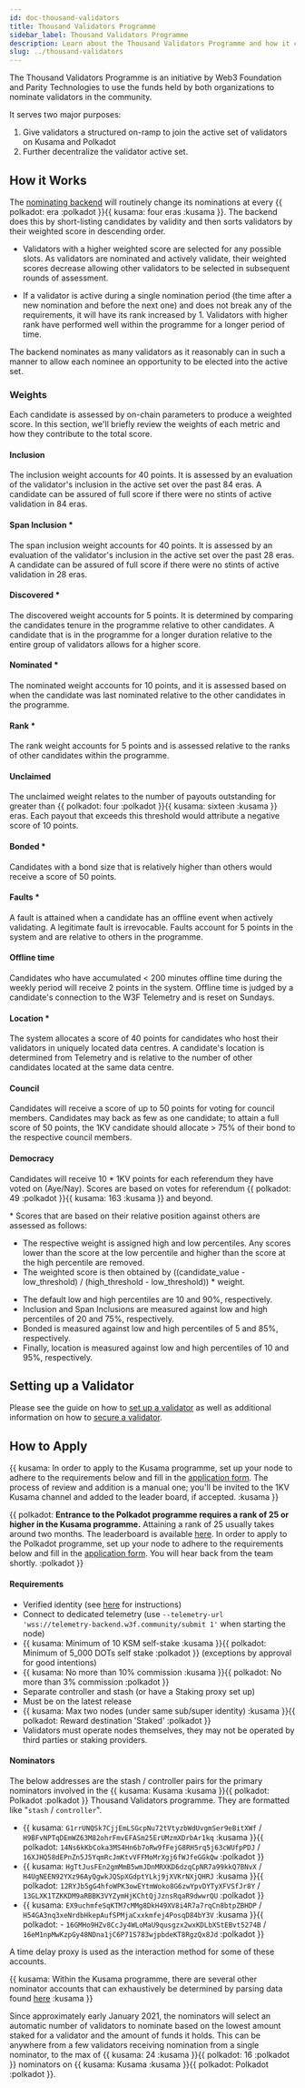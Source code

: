 ```yaml
---
id: doc-thousand-validators
title: Thousand Validators Programme
sidebar_label: Thousand Validators Programme
description: Learn about the Thousand Validators Programme and how it can support your validator endeavors.
slug: ../thousand-validators
---
```


The Thousand Validators Programme is an initiative by Web3 Foundation and Parity Technologies to use
the funds held by both organizations to nominate validators in the community.

It serves two major purposes: 
1. Give validators a structured on-ramp to join the active set of
validators on Kusama and Polkadot 
2. Further decentralize the validator active set.

## How it Works

The [nominating backend](https://github.com/w3f/1k-validators-be) will routinely change its nominations at every {{ polkadot: era :polkadot }}{{ kusama: four eras :kusama }}. The backend does this by short-listing candidates by validity and then sorts validators by their weighted score in descending order. 

- Validators with a higher weighted score are selected for any possible slots. As validators are nominated and actively validate, their weighted scores decrease allowing other validators to be selected in subsequent rounds of assessment. 

- If a validator is active during a single nomination period (the time after a new nomination and before the next one) and does not break any of the requirements, it will have its rank increased by 1. Validators with higher rank have performed well within the programme for a longer period of time.

The backend nominates as many validators as it reasonably can in such a manner to allow each nominee an opportunity to be elected into the active set.

### Weights

Each candidate is assessed by on-chain parameters to produce a weighted score. In this section, we'll briefly review the weights of each metric and how they contribute to the total score.

#### Inclusion

The inclusion weight accounts for 40 points. It is assessed by an evaluation of the validator's inclusion in the active set over the past 84 eras. A candidate can be assured of full score if there were no stints of active validation in 84 eras.

#### Span Inclusion *

The span inclusion weight accounts for 40 points. It is assessed by an evaluation of the validator's inclusion in the active set over the past 28 eras.  A candidate can be assured of full score if there were no stints of active validation in 28 eras.

#### Discovered *

The discovered weight accounts for 5 points. It is determined by comparing the candidates tenure in the programme relative to other candidates. A candidate that is in the programme for a longer duration relative to the entire group of validators allows for a higher score.

#### Nominated *

The nominated weight accounts for 10 points, and it is assessed based on when the candidate was last nominated relative to the other candidates in the programme.

#### Rank *

The rank weight accounts for 5 points and is assessed relative to the ranks of other candidates within the programme.  

#### Unclaimed

The unclaimed weight relates to the number of payouts outstanding for greater than {{ polkadot: four :polkadot }}{{ kusama: sixteen :kusama }} eras. Each payout that exceeds this threshold would attribute a negative score of 10 points.

#### Bonded *

Candidates with a bond size that is relatively higher than others would receive a score of 50 points.

#### Faults *

A fault is attained when a candidate has an offline event when actively validating. A legitimate fault is irrevocable. Faults account for 5 points in the system and are relative to others in the programme.

#### Offline time

Candidates who have accumulated < 200 minutes offline time during the weekly period will receive 2 points in the system.  Offline time is judged by a candidate's connection to the W3F Telemetry and is reset on Sundays.

#### Location *

The system allocates a score of 40 points for candidates who host their validators in uniquely located data centres. A candidate's location is determined from Telemetry and is relative to the number of other candidates located at the same data centre.

#### Council

Candidates will receive a score of up to 50 points for voting for council members. Candidates may back as few as one candidate; to attain a full score of 50 points, the 1KV candidate should allocate > 75% of their bond to the respective council members.

#### Democracy

Candidates will receive 10 * 1KV points for each referendum they have voted on (Aye/Nay). Scores are based on votes for referendum {{ polkadot: 49 :polkadot }}{{ kusama: 163 :kusama }} and beyond.

\* Scores that are based on their relative position against others are assessed as follows:  

* The respective weight is assigned high and low percentiles. Any scores lower than the score at the low percentile and higher than the score at the high percentile are removed.  
* The weighted score is then obtained by ((candidate_value - low_threshold) / (high_threshold - low_threshold)) * weight.
- The default low and high percentiles are 10 and 90%, respectively.
- Inclusion and Span Inclusions are measured against low and high percentiles of 20 and 75%, respectively.
- Bonded is measured against low and high percentiles of 5 and 85%, respectively.
- Finally, location is measured against low and high percentiles of 10 and 95%, respectively. 

## Setting up a Validator

Please see the guide on how to [set up a validator](../maintain/maintain-guides-how-to-validate-polkadot.md)
as well as additional information on how to [secure a validator](../maintain/maintain-guides-secure-validator.md).

## How to Apply

{{ kusama: In order to apply to the Kusama programme, set up your node to adhere to the requirements below 
and fill in the [application form][kusama 1kv form].  The process of review and addition is a manual one; you'll be invited to the 1KV Kusama channel and added to the leader board, if accepted. :kusama }}

{{ polkadot: **Entrance to the Polkadot programme requires a rank of 25 or higher in the Kusama programme.** 
Attaining a rank of 25 usually takes around two months. The leaderboard is available [here][leaderboard]. In order to apply to the Polkadot programme, set up your node to adhere to the requirements below
and fill in the [application form][polkadot 1kv form]. You will hear back from the team shortly. :polkadot }}

#### Requirements

- Verified identity (see [here][identity instructions] for instructions)
- Connect to dedicated telemetry (use
  `--telemetry-url 'wss://telemetry-backend.w3f.community/submit 1'` when starting the node)
- {{ kusama: Minimum of 10 KSM self-stake :kusama }}{{ polkadot: Minimum of 5_000 DOTs self stake :polkadot }} (exceptions by approval for good intentions)
- {{ kusama: No more than 10% commission :kusama }}{{ polkadot: No more than 3% commission :polkadot }}
- Separate controller and stash (or have a Staking proxy set up)
- Must be on the latest release
- {{ kusama: Max two nodes (under same sub/super identity) :kusama }}{{ polkadot: Reward destination 'Staked' :polkadot }}
- Validators must operate nodes themselves, they may not be operated by third parties or staking providers.

#### Nominators

The below addresses are the stash / controller pairs for the primary nominators involved in the 
{{ kusama: Kusama :kusama }}{{ polkadot: Polkadot :polkadot }}
Thousand Validators programme. They are formatted like "`stash` / `controller`".

- {{ kusama: `G1rrUNQSk7CjjEmLSGcpNu72tVtyzbWdUvgmSer9eBitXWf` / `H9BFvNPTqDEmWZ63M82ohrFmvEFASm25ErUMzmXDrbAr1kq` :kusama }}{{ polkadot: `14Ns6kKbCoka3MS4Hn6b7oRw9fFejG8RH5rq5j63cWUfpPDJ` / `16XJHQ58dEPnZn5J5YqmRcJmKtvVFFMoMrXgj6fWJfeGGkQw` :polkadot }}
- {{ kusama: `HgTtJusFEn2gmMmB5wmJDnMRXKD6dzqCpNR7a99kkQ7BNvX` / `H4UgNEEN92YXz96AyQgwkJQSpXGdptYLkj9jXVKrNXjQHRJ` :kusama }}{{ polkadot: `12RYJb5gG4hfoWPK3owEYtmWoko8G6zwYpvDYTyXFVSfJr8Y` / `13GLXK1TZKKDM9aRBBK3VYZymHjKChtQjJznsRqaR9dwwrQU` :polkadot }}
- {{ kusama: `EX9uchmfeSqKTM7cMMg8DkH49XV8i4R7a7rqCn8btpZBHDP` / `H54GA3nq3xeNrdbHkepAufSPMjaCxxkmfej4PosqD84bY3V` :kusama }}{{ polkadot: - `16GMHo9HZv8CcJy4WLoMaU9qusgzx2wxKDLbXStEBvt5274B` / `16eM1npMwKzpGy48NDna1jC6P71S783wjpbdeKT8RgzQx8Jd` :polkadot }}

A time delay proxy is used as the interaction method for some of these accounts.

{{ kusama: Within the Kusama programme, there are several other nominator accounts that can exhaustively be determined by parsing data found [here](https://kusama.w3f.community/nominators) :kusama }}

Since approximately early January 2021, the nominators will select an automatic number of validators to nominate based on the lowest amount staked for a validator and the amount of funds it holds. This can be anywhere from a few validators receiving nomination from a single nominator, to the max of {{ kusama: 24 :kusama }}{{ polkadot: 16 :polkadot }} nominators on {{ kusama: Kusama :kusama }}{{ polkadot: Polkadot :polkadot }}.

[leaderboard]: https://thousand-validators.kusama.network/#/leaderboard
[kusama 1kv form]: https://forms.gle/xqYLoceTwg1qvc9i6
[polkadot 1kv form]: https://docs.google.com/forms/d/e/1FAIpQLSdS-alI-J2wgIRCQVjQC7ZbFiTnf36hYBdmO-1ARMjKbC7H9w/viewform
[identity instructions]: ../learn/mirror-learn-identity.md#setting-an-identity
